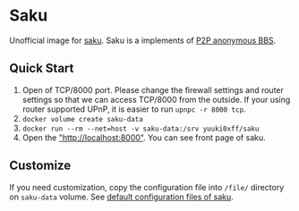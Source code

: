 # Saku
Unofficial image for [saku](https://github.com/shingetsu/saku).
Saku is a implements of [P2P anonymous BBS](http://shingetsu.info/).

## Quick Start
1. Open of TCP/8000 port. Please change the firewall settings and router settings so that we can access TCP/8000 from the outside. If your using router supported UPnP, it is easier to run `upnpc -r 8000 tcp`.
2. `docker volume create saku-data`
3. `docker run --rm --net=host -v saku-data:/srv yuuki0xff/saku`
4. Open the ["http://localhost:8000"](http://localhost:8000). You can see front page of saku.

## Customize
If you need customization, copy the configuration file into `/file/` directory on `saku-data` volume.
See [default configuration files of saku](https://github.com/shingetsu/saku/tree/master/file).

